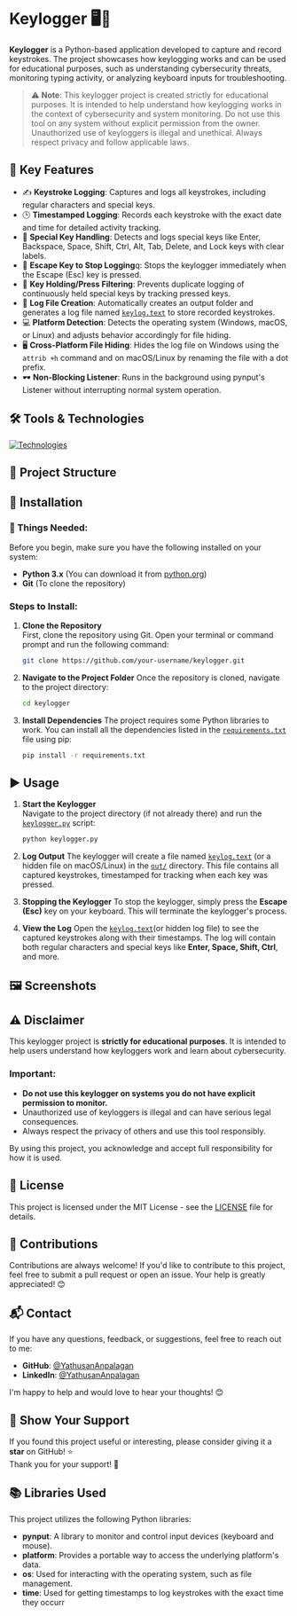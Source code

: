 # Keylogger 🖥️🔑
**Keylogger** is a Python-based application developed to capture and record keystrokes. The project showcases how keylogging works and can be used for educational purposes, such as understanding cybersecurity threats, monitoring typing activity, or analyzing keyboard inputs for troubleshooting.

> ⚠️ **Note**: This keylogger project is created strictly for educational purposes. It is intended to help understand how keylogging works in the context of cybersecurity and system monitoring. Do not use this tool on any system without explicit permission from the owner. Unauthorized use of keyloggers is illegal and unethical. Always respect privacy and follow applicable laws.

## 🚀 Key Features
- ✍️ **Keystroke Logging**: Captures and logs all keystrokes, including regular characters and special keys.
- 🕒 **Timestamped Logging**: Records each keystroke with the exact date and time for detailed activity tracking.
- 🎯 **Special Key Handling**: Detects and logs special keys like Enter, Backspace, Space, Shift, Ctrl, Alt, Tab, Delete, and Lock keys with clear labels.
- 🛑 **Escape Key to Stop Logging**q: Stops the keylogger immediately when the Escape (Esc) key is pressed.
- 🔄 **Key Holding/Press Filtering**: Prevents duplicate logging of continuously held special keys by tracking pressed keys.
- 📁 **Log File Creation**: Automatically creates an output folder and generates a log file named [`keylog.text`](./out/keylog.text) to store recorded keystrokes.
- 💻 **Platform Detection**: Detects the operating system (Windows, macOS, or Linux) and adjusts behavior accordingly for file hiding.
- 🖥️ **Cross-Platform File Hiding**: Hides the log file on Windows using the `attrib +h` command and on macOS/Linux by renaming the file with a dot prefix.
- 🕶️ **Non-Blocking Listener**: Runs in the background using pynput's Listener without interrupting normal system operation.

## 🛠️ Tools & Technologies
[![Technologies](https://skillicons.dev/icons?i=git,github,vscode,py,md,windows)](https://skillicons.dev)
## 📂 Project Structure
## 🔧 Installation
### 📝 Things Needed:
Before you begin, make sure you have the following installed on your system:
- **Python 3.x** (You can download it from [python.org](https://www.python.org/downloads/))
- **Git** (To clone the repository)

### Steps to Install:

1. **Clone the Repository**  
   First, clone the repository using Git. Open your terminal or command prompt and run the following command:
   
   ```bash
   git clone https://github.com/your-username/keylogger.git
   ```
2. **Navigate to the Project Folder**
   Once the repository is cloned, navigate to the project directory:

   ```bash
   cd keylogger
   ```
3. **Install Dependencies**
   The project requires some Python libraries to work. You can install all the dependencies listed in the [`requirements.txt`](./requirements.txt) file using pip:
   ```bash
   pip install -r requirements.txt
   ```
   
## ▶️ Usage
1. **Start the Keylogger**  
   Navigate to the project directory (if not already there) and run the [`keylogger.py`](./keylogger.py) script:
   ```bash
   python keylogger.py
   ```
2. **Log Output**
The keylogger will create a file named [`keylog.text`](./out/keylog.text) (or a hidden file on macOS/Linux) in the [`out/`](./out) directory. This file contains all captured keystrokes, timestamped for tracking when each key was pressed.

3. **Stopping the Keylogger**
To stop the keylogger, simply press the **Escape (Esc)** key on your keyboard. This will terminate the keylogger's process.

4. **View the Log**
Open the [`keylog.text`](./out/keylog.text)(or hidden log file) to see the captured keystrokes along with their timestamps. The log will contain both regular characters and special keys like **Enter, Space, Shift, Ctrl**, and more.

## 🖼️ Screenshots

## ⚠️ Disclaimer

This keylogger project is **strictly for educational purposes**. It is intended to help users understand how keyloggers work and learn about cybersecurity. 

### Important:
- **Do not use this keylogger on systems you do not have explicit permission to monitor.**
- Unauthorized use of keyloggers is illegal and can have serious legal consequences.
- Always respect the privacy of others and use this tool responsibly.

By using this project, you acknowledge and accept full responsibility for how it is used.

## 📜 License
This project is licensed under the MIT License - see the [LICENSE](./LICENSE) file for details.

## 🤝 Contributions

Contributions are always welcome! If you'd like to contribute to this project, feel free to submit a pull request or open an issue. Your help is greatly appreciated! 😊

## 📬 Contact

If you have any questions, feedback, or suggestions, feel free to reach out to me:

- **GitHub**: [@YathusanAnpalagan](https://github.com/yathusananpalagan)
- **LinkedIn**: [@YathusanAnpalagan](https://www.linkedin.com/in/yathusan-anpalagan-805957353/)

I'm happy to help and would love to hear your thoughts! 😊

## 🌟 Show Your Support

If you found this project useful or interesting, please consider giving it a **star** on GitHub! ⭐
<br>
Thank you for your support! 🙏

## 📚 Libraries Used

This project utilizes the following Python libraries:
- **pynput**: A library to monitor and control input devices (keyboard and mouse).
- **platform**: Provides a portable way to access the underlying platform's data.
- **os**: Used for interacting with the operating system, such as file management.
- **time**: Used for getting timestamps to log keystrokes with the exact time they occurr
